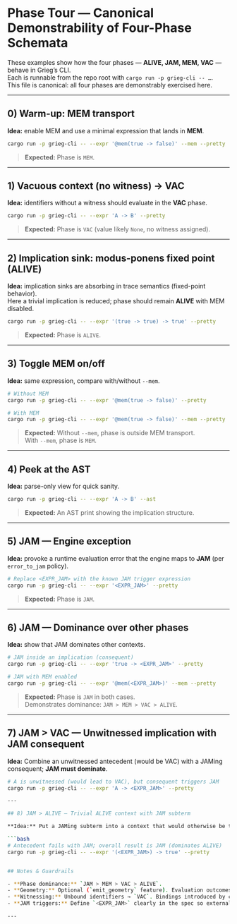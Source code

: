 # Phase Tour — Canonical Demonstrability of Four-Phase Schemata

These examples show how the four phases — **ALIVE, JAM, MEM, VAC** — behave in Grieg’s CLI.  
Each is runnable from the repo root with `cargo run -p grieg-cli -- …`.  
This file is canonical: all four phases are demonstrably exercised here.

---

## 0) Warm-up: MEM transport

**Idea:** enable MEM and use a minimal expression that lands in **MEM**.

```bash
cargo run -p grieg-cli -- --expr '@mem(true -> false)' --mem --pretty
```

> **Expected:** Phase is `MEM`.

---

## 1) Vacuous context (no witness) → VAC

**Idea:** identifiers without a witness should evaluate in the **VAC** phase.

```bash
cargo run -p grieg-cli -- --expr 'A -> B' --pretty
```

> **Expected:** Phase is `VAC` (value likely `None`, no witness assigned).

---

## 2) Implication sink: modus-ponens fixed point (ALIVE)

**Idea:** implication sinks are absorbing in trace semantics (fixed-point behavior).  
Here a trivial implication is reduced; phase should remain **ALIVE** with MEM disabled.

```bash
cargo run -p grieg-cli -- --expr '(true -> true) -> true' --pretty
```

> **Expected:** Phase is `ALIVE`.

---

## 3) Toggle MEM on/off

**Idea:** same expression, compare with/without `--mem`.

```bash
# Without MEM
cargo run -p grieg-cli -- --expr '@mem(true -> false)' --pretty

# With MEM
cargo run -p grieg-cli -- --expr '@mem(true -> false)' --mem --pretty
```

> **Expected:** Without `--mem`, phase is outside MEM transport.  
> With `--mem`, phase is `MEM`.

---

## 4) Peek at the AST

**Idea:** parse-only view for quick sanity.

```bash
cargo run -p grieg-cli -- --expr 'A -> B' --ast
```

> **Expected:** An AST print showing the implication structure.

---

## 5) JAM — Engine exception

**Idea:** provoke a runtime evaluation error that the engine maps to **JAM** (per `error_to_jam` policy).

```bash
# Replace <EXPR_JAM> with the known JAM trigger expression
cargo run -p grieg-cli -- --expr '<EXPR_JAM>' --pretty
```

> **Expected:** Phase is `JAM`.

---

## 6) JAM — Dominance over other phases

**Idea:** show that JAM dominates other contexts.

```bash
# JAM inside an implication (consequent)
cargo run -p grieg-cli -- --expr 'true -> <EXPR_JAM>' --pretty

# JAM with MEM enabled
cargo run -p grieg-cli -- --expr '@mem(<EXPR_JAM>)' --mem --pretty
```

> **Expected:** Phase is `JAM` in both cases.  
> Demonstrates dominance: `JAM > MEM > VAC > ALIVE`.

---

## 7) JAM > VAC — Unwitnessed implication with JAM consequent

**Idea:** Combine an unwitnessed antecedent (would be VAC) with a JAMing consequent; **JAM must dominate**.

```bash
# A is unwitnessed (would lead to VAC), but consequent triggers JAM
cargo run -p grieg-cli -- --expr 'A -> <EXPR_JAM>' --pretty

---

## 8) JAM > ALIVE — Trivial ALIVE context with JAM subterm

**Idea:** Put a JAMing subterm into a context that would otherwise be trivially ALIVE; **JAM must dominate**.

```bash
# Antecedent fails with JAM; overall result is JAM (dominates ALIVE)
cargo run -p grieg-cli -- --expr '(<EXPR_JAM>) -> true' --pretty


## Notes & Guardrails

- **Phase dominance:** `JAM > MEM > VAC > ALIVE`.  
- **Geometry:** Optional (`emit_geometry` feature). Evaluation outcomes remain invariant; traces are additive witnesses only.  
- **Witnessing:** Unbound identifiers → `VAC`. Bindings introduced by constructs like `@mem(...)` or user inputs.  
- **JAM triggers:** Define `<EXPR_JAM>` clearly in the spec so external reviewers can reproduce.

---